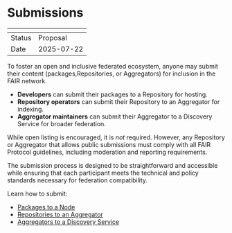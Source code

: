 # Submissions

| <!-- --> | <!-- -->   |
|----------|------------|
| Status   | Proposal   |
| Date     | 2025-07-22 |

To foster an open and inclusive federated ecosystem, anyone may submit their content (packages,Repositories, or Aggregators) for inclusion in the FAIR network.

- **Developers** can submit their packages to a Repository for hosting.
- **Repository operators** can submit their Repository to an Aggregator for indexing.
- **Aggregator maintainers** can submit their Aggregator to a Discovery Service for broader federation.

While open listing is encouraged, it is _not_ required. However, any Repository or Aggregator that allows public submissions must comply with all FAIR Protocol guidelines, including moderation and reporting requirements.

The submission process is designed to be straightforward and accessible while ensuring that each participant meets the technical and policy standards necessary for federation compatibility.

Learn how to submit:

- [Packages to a Node](./packages.md)
- [Repositories to an Aggregator](./repositories.md)
- [Aggregators to a Discovery Service](./aggregators.md)
